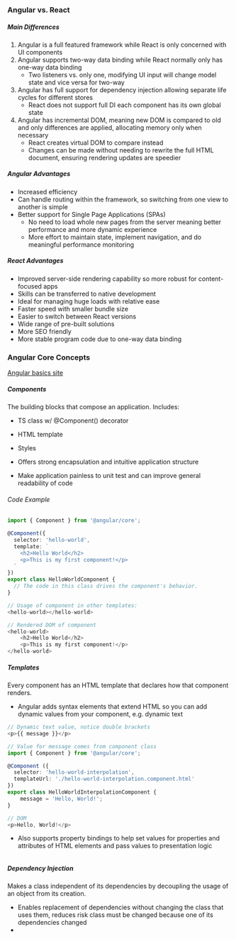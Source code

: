 ### Angular vs. React

##### Main Differences
1. Angular is a full featured framework while React is only concerned with UI components
2. Angular supports two-way data binding while React normally only has one-way data binding
	- Two listeners vs. only one, modifying UI input will change model state and vice versa for two-way
3. Angular has full support for dependency injection allowing separate life cycles for different stores
	- React does not support full DI each component has its own global state
4. Angular has incremental DOM, meaning new DOM is compared to old and only differences are applied, allocating memory only when necessary
	- React creates virtual DOM to compare instead
	- Changes can be made without needing to rewrite the full HTML document, ensuring rendering updates are speedier

##### Angular Advantages
- Increased efficiency
- Can handle routing within the framework, so switching from one view to another is simple
- Better support for Single Page Applications (SPAs)
	- No need to load whole new pages from the server meaning better performance and more dynamic experience
	- More effort to maintain state, implement navigation, and do meaningful performance monitoring

##### React Advantages
- Improved server-side rendering capability so more robust for content-focused apps
- Skills can be transferred to native development
- Ideal for managing huge loads with relative ease
- Faster speed with smaller bundle size
- Easier to switch between React versions
- Wide range of pre-built solutions
- More SEO friendly
- More stable program code due to one-way data binding

### Angular Core Concepts

[Angular basics site](https://angular.io/guide/what-is-angular)

##### Components

The building blocks that compose an application. 
Includes:
- TS class w/ @Component() decorator
- HTML template
- Styles

- Offers strong encapsulation and intuitive application structure
- Make application painless to unit test and can improve general readability of code

###### Code Example

``` ts
import { Component } from '@angular/core';

@Component({
  selector: 'hello-world',
  template: `
    <h2>Hello World</h2>
    <p>This is my first component!</p>
  `
})
export class HelloWorldComponent {
  // The code in this class drives the component's behavior.
}

// Usage of component in other templates:
<hello-world></hello-world>

// Rendered DOM of component
<hello-world>
    <h2>Hello World</h2>
    <p>This is my first component!</p>
</hello-world>
```

##### Templates
Every component has an HTML template that declares how that component renders.
- Angular adds syntax elements that extend HTML so you can add dynamic values from your component, e.g. dynamic text
``` ts
// Dynamic text value, notice double brackets
<p>{{ message }}</p>

// Value for message comes from component class
import { Component } from '@angular/core';

@Component ({
  selector: 'hello-world-interpolation',
  templateUrl: './hello-world-interpolation.component.html'
})
export class HelloWorldInterpolationComponent {
    message = 'Hello, World!';
}

// DOM
<p>Hello, World!</p>

```
- Also supports property bindings to help set values for properties and attributes of HTML elements and pass values to presentation logic

``` ts

```

##### Dependency Injection

Makes a class independent of its dependencies by decoupling the usage of an object from its creation.
- Enables replacement of dependencies without changing the class that uses them, reduces risk class must be changed because one of its dependencies changed
- 